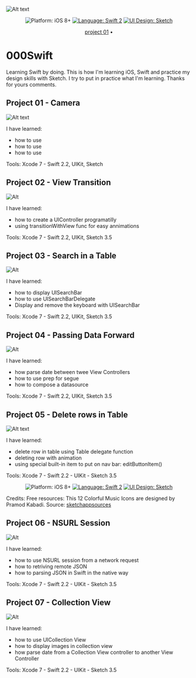 
![Alt text](https://github.com/Silvostok/000Swift/blob/master/Cover.png)


<p align="center">
    <img src="https://img.shields.io/badge/platform-iOS%208%2B-blue.svg?style=flat" alt="Platform: iOS 8+" />
    <a href="https://developer.apple.com/swift"><img src="https://img.shields.io/badge/language-swift2-f48041.svg?style=flat" alt="Language: Swift 2" /></a>
    <a href="https://developer.apple.com/swift"><img src="https://img.shields.io/badge/UI Design-Sketch 3.5-yellow.svg?style=flat" alt="UI Design: Sketch" /></a>
</p>

<p align="center">
  <a href="https://github.com/Silvostok/000Swift/project%2001 - Camera">project 01</a> &bull; 
</p>



# 000Swift

Learning Swift by doing. This is how I'm learning iOS, Swift and practice my design skills with Sketch. I try to put in practice what I'm learning. Thanks for yours comments.


## Project 01 - Camera
![Alt text](https://github.com/Silvostok/000Swift/blob/master/project%2001/Camera/project_01.gif)

I have learned:

- how to use 
- how to use 
- how to use


Tools: Xcode 7 - Swift 2.2, UIKit, Sketch


## Project 02 - View Transition

![Alt](https://raw.githubusercontent.com/Silvostok/000Swift/master/project%2002/ViewTransition/Project_02.gif)

I have learned:
- how to create a UIController programatilly
- using transitionWithView func for easy annimations


Tools: Xcode 7 - Swift 2.2, UIKit, Sketch 3.5



## Project 03 - Search in a Table

![Alt](https://raw.githubusercontent.com/Silvostok/000Swift/master/project%2003/Search/project_03.gif)

I have learned:
- how to display UISearchBar
- how to use UISearchBarDelegate
- Display and remove the keyboard with UISearchBar

Tools: Xcode 7 - Swift 2.2, UIKit, Sketch 3.5



## Project 04 - Passing Data Forward


![Alt](https://raw.githubusercontent.com/Silvostok/000Swift/master/project%2004/Segue/project_04.gif)


I have learned:
- how parse date between twee View Controllers
- how to use prep for segue
- how to compose a datasource


Tools: Xcode 7 - Swift 2.2, UIKit, Sketch 3.5



## Project 05 - Delete rows in Table
![Alt text](https://raw.githubusercontent.com/Silvostok/000Swift/master/project%2005/TableDeleteRow/TableDeleteRow.gif?raw=true)


I have learned:
- delete row in table using Table delegate function
- deleting row with animation
- using special built-in item to put on nav bar: editButtonItem()

Tools: Xcode 7 - Swift 2.2 - UIKit - Sketch 3.5
<p align="center">
    <img src="https://img.shields.io/badge/platform-iOS%208%2B-blue.svg?style=flat" alt="Platform: iOS 8+" />
    <a href="https://developer.apple.com/swift"><img src="https://img.shields.io/badge/language-swift2-f48041.svg?style=flat" alt="Language: Swift 2" /></a>
    <a href="https://developer.apple.com/swift"><img src="https://img.shields.io/badge/UI Design-Sketch 3.5-yellow.svg?style=flat" alt="UI Design: Sketch" /></a>
</p>


Credits: Free resources: This 12 Colorful Music Icons are designed by Pramod Kabadi. 
Source: [sketchappsources](http://www.sketchappsources.com/free-source/1829-colorful-music-icon-set-sketch-freebie-resource.html)



## Project 06 - NSURL Session

![Alt](https://raw.githubusercontent.com/Silvostok/000Swift/master/project%2006/NSURLSession/NSURLSession/project_06.gif)

I have learned:
- how to use NSURL session from a network request
- how to retriving remote JSON
- how to parsing JSON in Swift in the native way

Tools: Xcode 7 - Swift 2.2 - UIKit - Sketch 3.5


## Project 07 - Collection View

![Alt](https://raw.githubusercontent.com/Silvostok/000Swift/master/project%2007/CollectionView/project_07.gif)

I have learned:
- how to use UICollection View
- how to display images in collection view
- how parse date from a Collection View controller to another View Controller

Tools: Xcode 7 - Swift 2.2 - UIKit - Sketch 3.5



